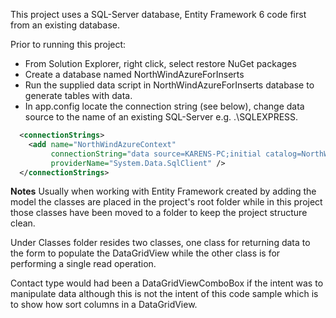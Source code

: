 ﻿This project uses a SQL-Server database, Entity Framework 6 code first from an existing database. 

Prior to running this project:

- From Solution Explorer, right click, select restore NuGet packages
- Create a database named NorthWindAzureForInserts
- Run the supplied data script in NorthWindAzureForInserts database to generate tables with data.
- In app.config locate the connection string (see below), change data source to the name of an existing SQL-Server e.g. .\SQLEXPRESS.

```xml
  <connectionStrings>
    <add name="NorthWindAzureContext" 
         connectionString="data source=KARENS-PC;initial catalog=NorthWindAzureForInserts;integrated security=True;MultipleActiveResultSets=True;App=EntityFramework" 
         providerName="System.Data.SqlClient" />
  </connectionStrings>
```
**Notes**
Usually when working with Entity Framework created by adding the model the classes are placed in the project's root folder while in this project those classes have been moved to a folder to keep the project structure clean.

Under Classes folder resides two classes, one class for returning data to the form to populate the DataGridView while the other class is for performing a single read operation.

Contact type would had been a DataGridViewComboBox if the intent was to manipulate data although this is not the intent of this code sample which is to show how sort columns in a DataGridView.